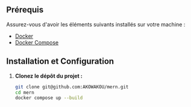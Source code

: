 
## Prérequis

Assurez-vous d'avoir les éléments suivants installés sur votre machine :
- [Docker](https://www.docker.com/get-started)
- [Docker Compose](https://docs.docker.com/compose/install/)

## Installation et Configuration

1. **Clonez le dépôt du projet :**
   ```bash
   git clone git@github.com:AKOWAKOU/mern.git
   cd mern
   docker compose up --build

